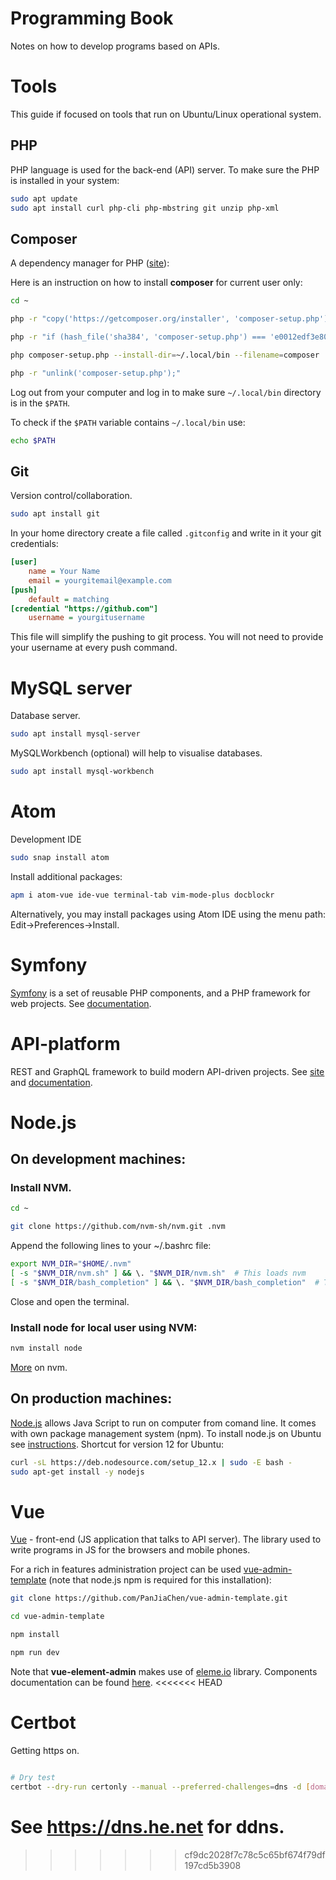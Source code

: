 # Programming Book

Notes on how to develop programs based on APIs.

# Tools

This guide if focused on tools that run on Ubuntu/Linux operational system.

## PHP

PHP language is used for the back-end (API) server. To make sure the PHP is installed in your system:

```bash
sudo apt update
sudo apt install curl php-cli php-mbstring git unzip php-xml
```

## Composer

A dependency manager for PHP ([site](https://getcomposer.org)):

Here is an instruction on how to install __composer__ for current user only:

```bash
cd ~

php -r "copy('https://getcomposer.org/installer', 'composer-setup.php');"

php -r "if (hash_file('sha384', 'composer-setup.php') === 'e0012edf3e80b6978849f5eff0d4b4e4c79ff1609dd1e613307e16318854d24ae64f26d17af3ef0bf7cfb710ca74755a') { echo 'Installer verified'; } else { echo 'Installer corrupt'; unlink('composer-setup.php'); } echo PHP_EOL;"

php composer-setup.php --install-dir=~/.local/bin --filename=composer

php -r "unlink('composer-setup.php');"
```
Log out from your computer and log in to make sure `~/.local/bin` directory is in the `$PATH`.

To check if the `$PATH` variable contains `~/.local/bin` use:

```bash
echo $PATH
```

## Git

Version control/collaboration.

```bash
sudo apt install git
```

In your home directory create a file called ```.gitconfig``` and write in it your git credentials:

```ini
[user]
    name = Your Name
    email = yourgitemail@example.com
[push]
    default = matching
[credential "https://github.com"]
    username = yourgitusername
```
This file will simplify the pushing to git process. You will not need to provide your username at every push command.

# MySQL server

Database server.

```bash
sudo apt install mysql-server
```

MySQLWorkbench (optional) will help to visualise databases.

```bash
sudo apt install mysql-workbench
```

# Atom

Development IDE

```bash
sudo snap install atom
```

Install additional packages:

```bash
apm i atom-vue ide-vue terminal-tab vim-mode-plus docblockr
```
Alternatively, you may install packages using Atom IDE using the menu path: Edit->Preferences->Install.

# Symfony

[Symfony](https://symfony.com/) is a set of reusable PHP components, and a PHP framework for web projects. See [documentation](https://symfony.com/doc/current/index.html).

# API-platform

REST and GraphQL framework to build modern API-driven projects. See [site](https://api-platform.com/) and [documentation](https://api-platform.com/docs).

# Node.js

## On development machines:

### Install NVM.

```bash
cd ~

git clone https://github.com/nvm-sh/nvm.git .nvm
```

Append the following lines to your ~/.bashrc file:

```bash
export NVM_DIR="$HOME/.nvm"
[ -s "$NVM_DIR/nvm.sh" ] && \. "$NVM_DIR/nvm.sh"  # This loads nvm
[ -s "$NVM_DIR/bash_completion" ] && \. "$NVM_DIR/bash_completion"  # This loads nvm bash_completion
```

Close and open the terminal.

### Install node for local user using NVM:

```bash
nvm install node
```

[More](https://github.com/nvm-sh/nvm) on nvm.

## On production machines:
[Node.js](https://nodejs.org) allows Java Script to run on computer from comand line. It comes with own package management system (npm). To install node.js on Ubuntu see [instructions](https://github.com/nodesource/distributions/blob/master/README.md). Shortcut for version 12 for Ubuntu:

```bash
curl -sL https://deb.nodesource.com/setup_12.x | sudo -E bash -
sudo apt-get install -y nodejs
```

# Vue

[Vue](https://vuejs.org/) - front-end (JS application that talks to API server). The library used to write programs in JS for the browsers and mobile phones.

For a rich in features administration project can be used [vue-admin-template](https://github.com/PanJiaChen/vue-admin-template) (note that node.js npm is required for this installation):

```bash
git clone https://github.com/PanJiaChen/vue-admin-template.git

cd vue-admin-template

npm install

npm run dev
```
Note that __vue-element-admin__ makes use of [eleme.io](https://element.eleme.io/#/en-US) library. Components documentation can be found [here](https://element.eleme.io/#/en-US/component).
<<<<<<< HEAD

# Certbot

Getting https on.

```bash

# Dry test
certbot --dry-run certonly --manual --preferred-challenges=dns -d [domain.name]
```

See https://dns.he.net for ddns.
=======
>>>>>>> cf9dc2028f7c78c5c65bf674f79df197cd5b3908
